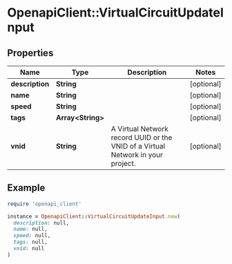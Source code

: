 # OpenapiClient::VirtualCircuitUpdateInput

## Properties

| Name | Type | Description | Notes |
| ---- | ---- | ----------- | ----- |
| **description** | **String** |  | [optional] |
| **name** | **String** |  | [optional] |
| **speed** | **String** |  | [optional] |
| **tags** | **Array&lt;String&gt;** |  | [optional] |
| **vnid** | **String** | A Virtual Network record UUID or the VNID of a Virtual Network in your project. | [optional] |

## Example

```ruby
require 'openapi_client'

instance = OpenapiClient::VirtualCircuitUpdateInput.new(
  description: null,
  name: null,
  speed: null,
  tags: null,
  vnid: null
)
```

